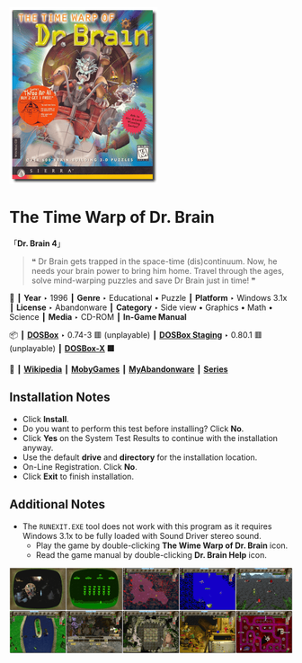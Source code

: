 ![](Thumbnail.png "application-thumbnail")

# The Time Warp of Dr. Brain

「**Dr. Brain 4**」

> ❝ Dr Brain gets trapped in the space-time (dis)continuum. Now, he needs your brain power to bring him home. Travel through the ages, solve mind-warping puzzles and save Dr Brain just in time! ❞
>

📌 ┃ **Year** ‣ 1996 ┃ **Genre** ‣ Educational • Puzzle ┃ **Platform** ‣ Windows 3.1x ┃ **License** ‣ Abandonware ┃ **Category** ‣ Side view • Graphics • Math • Science ┃ **Media** ‣ CD-ROM ┃ **In-Game Manual** 

📦 ┃ **[DOSBox](https://www.dosbox.com/)** ‣ 0.74-3 🟥 (unplayable) ┃ **[DOSBox Staging](https://dosbox-staging.github.io/)** ‣ 0.80.1 🟥 (unplayable) ┃ **[DOSBox-X](https://dosbox-x.com/) 🟩** 

📎 ┃ **[Wikipedia](https://en.wikipedia.org/wiki/The_Time_Warp_of_Dr._Brain)** ┃ **[MobyGames](https://www.mobygames.com/game/6885/the-time-warp-of-dr-brain/)** ┃ **[MyAbandonware](https://www.myabandonware.com/game/the-time-warp-of-dr-brain-3rf)** ┃ **[Series](https://en.wikipedia.org/wiki/Dr._Brain)** 

## Installation Notes
- Click **Install**.
- Do you want to perform this test before installing? Click **No**.
- Click **Yes** on the System Test Results to continue with the installation anyway.
- Use the default **drive** and **directory** for the installation location.
- On-Line Registration. Click **No**.
- Click **Exit** to finish installation.

## Additional Notes
- The `RUNEXIT.EXE` tool does not work with this program as it requires Windows 3.1x to be fully loaded with Sound Driver stereo sound.
  - Play the game by double-clicking **The Wime Warp of Dr. Brain** icon.
  - Read the game manual by double-clicking **Dr. Brain Help** icon.

![](Montage.png "The Time Warp of Dr. Brain")


